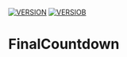 [![VERSION](https://img.shields.io/badge/version-11.0-green.svg)](https://www.nba.com)
[![VERSIOB](https://img.shields.io/badge/versiob-11.0-black.svg)](https://www.facebook.com)

# FinalCountdown


